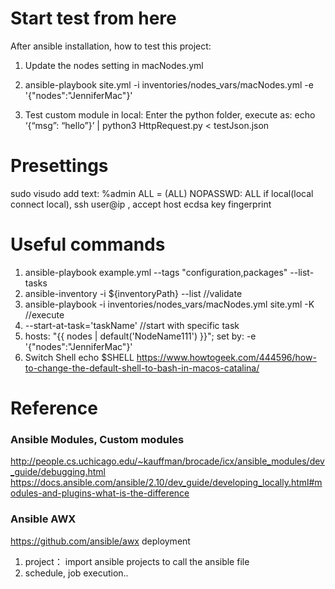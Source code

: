 
# Start test from here
After ansible installation, how to test this project:
1. Update the nodes setting in macNodes.yml
2. ansible-playbook site.yml -i inventories/nodes_vars/macNodes.yml -e '{"nodes":"JenniferMac"}'

3. Test custom module in local:
   Enter the python folder, execute as:
   echo ‘{“msg”: “hello”}’ | python3 HttpRequest.py < testJson.json

# Presettings
sudo visudo
add text: %admin ALL = (ALL) NOPASSWD: ALL
if local(local connect local),  ssh user@ip , accept host ecdsa key fingerprint


# Useful commands
1. ansible-playbook example.yml --tags "configuration,packages" --list-tasks
2. ansible-inventory -i ${inventoryPath} --list   //validate
3. ansible-playbook -i inventories/nodes_vars/macNodes.yml site.yml  -K //execute
4. --start-at-task='taskName'  //start with specific task
5. hosts: "{{ nodes | default('NodeName111') }}";   set by:  -e '{"nodes":"JenniferMac"}'
6. Switch Shell
echo $SHELL
https://www.howtogeek.com/444596/how-to-change-the-default-shell-to-bash-in-macos-catalina/


# Reference

### Ansible Modules, Custom modules

http://people.cs.uchicago.edu/~kauffman/brocade/icx/ansible_modules/dev_guide/debugging.html
https://docs.ansible.com/ansible/2.10/dev_guide/developing_locally.html#modules-and-plugins-what-is-the-difference

### Ansible AWX
https://github.com/ansible/awx deployment

1. project： import ansible projects to call the ansible file
2. schedule, job execution..

